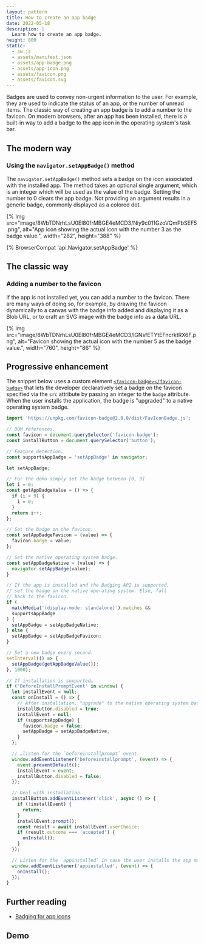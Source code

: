 ```yaml
---
layout: pattern
title: How to create an app badge
date: 2022-05-18
description: |
  Learn how to create an app badge.
height: 800
static:
  - sw.js
  - assets/manifest.json
  - assets/app-badge.png
  - assets/app-icon.png
  - assets/favicon.png
  - assets/favicon.svg
---
```


Badges are used to convey non-urgent information to the user. For example,
they are used to indicate the status of an app, or the number of unread items.
The classic way of creating an app badge is to add a number to the favicon.
On modern browsers, after an app has been installed, there is a built-in way
to add a badge to the app icon in the operating system's task bar.

## The modern way

### Using the `navigator.setAppBadge()` method

The `navigator.setAppBadge()` method sets a badge on the icon associated with
the installed app. The method takes an optional single argument, which is
an integer which will be used as the value of the badge. Setting the number to 0
clears the app badge. Not providing an argument results in a generic badge, commonly
displayed as a colored dot.

{% Img src="image/8WbTDNrhLsU0El80frMBGE4eMCD3/Niy9c011GzoVQmPbSEF5.png", alt="App icon showing the actual icon with the number 3 as the badge value.", width="282", height="388" %}

{% BrowserCompat 'api.Navigator.setAppBadge' %}

## The classic way

### Adding a number to the favicon

If the app is not installed yet, you can add a number to the favicon. There are many
ways of doing so, for example, by drawing the favicon dynamically to a canvas with
the badge info added and displaying it as a Blob URL, or to craft an SVG image with
the badge info as a data URL.

{% Img src="image/8WbTDNrhLsU0El80frMBGE4eMCD3/lGNsfETYtEFncrktRX6F.png", alt="Favicon showing the actual icon with the number 5 as the badge value.", width="760", height="86" %}

## Progressive enhancement

The snippet below uses a custom element
[`<favicon-badge></favicon-badge>`](https://github.com/fallaciousreasoning/badgable-favicon#readme)
that lets the developer declaratively set a badge on the favicon specified via the `src` attribute
by passing an integer to the `badge` attribute. When the user installs the application, the badge
is "upgraded" to a native operating system badge.

```js
import 'https://unpkg.com/favicon-badge@2.0.0/dist/FavIconBadge.js';

// DOM references.
const favicon = document.querySelector('favicon-badge');
const installButton = document.querySelector('button');

// Feature detection.
const supportsAppBadge = 'setAppBadge' in navigator;

let setAppBadge;

// For the demo simply set the badge between [0, 9].
let i = 0;
const getAppBadgeValue = () => {
  if (i > 9) {
    i = 0;
  }
  return i++;
};

// Set the badge on the favicon.
const setAppBadgeFavicon = (value) => {
  favicon.badge = value;
};

// Set the native operating system badge.
const setAppBadgeNative = (value) => {
  navigator.setAppBadge(value);
}

// If the app is installed and the Badging API is supported,
// set the badge on the native operating system. Else, fall
// back to the favicon.
if (
  matchMedia('(display-mode: standalone)').matches &&
  supportsAppBadge
) {
  setAppBadge = setAppBadgeNative;
} else {
  setAppBadge = setAppBadgeFavicon;
}

// Set a new badge every second.
setInterval(() => {
  setAppBadge(getAppBadgeValue());
}, 1000);

// If installation is supported…
if ('BeforeInstallPromptEvent' in window) {
  let installEvent = null;
  const onInstall = () => {
    // After installation, "upgrade" to the native operating system badge.
    installButton.disabled = true;
    installEvent = null;
    if (supportsAppBadge) {
      favicon.badge = false;
      setAppBadge = setAppBadgeNative;
    }
  };

  // …listen for the `beforeinstallprompt` event.
  window.addEventListener('beforeinstallprompt', (event) => {
    event.preventDefault();
    installEvent = event;
    installButton.disabled = false;
  });

  // Deal with installation.
  installButton.addEventListener('click', async () => {
    if (!installEvent) {
      return;
    }
    installEvent.prompt();
    const result = await installEvent.userChoice;
    if (result.outcome === 'accepted') {
      onInstall();
    }
  });

  // Listen for the `appinstalled` in case the user installs the app manually.
  window.addEventListener('appinstalled', (event) => {
    onInstall();
  });
}
```

## Further reading

- [Badging for app icons](badging-api/)

## Demo
